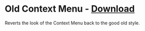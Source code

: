 # Old Context Menu - [Download](https://raw.githubusercontent.com/Trixlight/Various-Tweaks/master/Discord/Themes/OldContextMenu/OldContextMenu.theme.css)

Reverts the look of the Context Menu back to the good old style.
